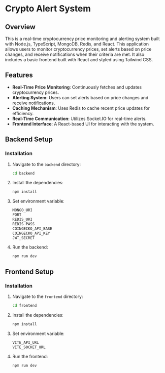 # Crypto Alert System

## Overview

This is a real-time cryptocurrency price monitoring and alerting system built with Node.js, TypeScript, MongoDB, Redis, and React. This application allows users to monitor cryptocurrency prices, set alerts based on price changes, and receive notifications when their criteria are met. It also includes a basic frontend built with React and styled using Tailwind CSS.

## Features

- **Real-Time Price Monitoring**: Continuously fetches and updates cryptocurrency prices.
- **Alerting System**: Users can set alerts based on price changes and receive notifications.
- **Caching Mechanism**: Uses Redis to cache recent price updates for efficiency.
- **Real-Time Communication**: Utilizes Socket.IO for real-time alerts.
- **Frontend Interface**: A React-based UI for interacting with the system.


## Backend Setup

### Installation

1. Navigate to the `backend` directory:
   ```bash
   cd backend
2. Install the dependencies:
   ```bash
   npm install
3. Set environment variable:
   ```bash
   MONGO_URI
   PORT
   REDIS_URI
   REDIS_PASS
   COINGECKO_API_BASE
   COINGECKO_API_KEY
   JWT_SECRET
4. Run the backend:
   ```bash
   npm run dev

## Frontend Setup

### Installation
1. Navigate to the `frontend` directory:
   ```bash
   cd frontend
2. Install the dependencies:
   ```bash
   npm install
3. Set environment variable:
   ```bash
   VITE_API_URL
   VITE_SOCKET_URL
4. Run the frontend:
   ```bash
   npm run dev
